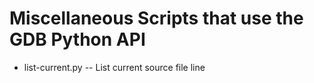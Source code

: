 Miscellaneous Scripts that use the GDB Python API
=

* list-current.py -- List current source file line
